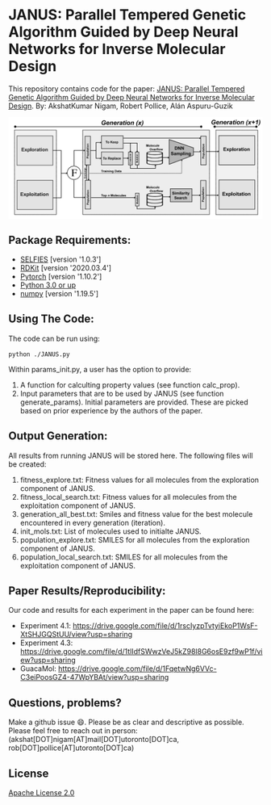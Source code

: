 # JANUS: Parallel Tempered Genetic Algorithm Guided by Deep Neural Networks for Inverse Molecular Design
This repository contains code for the paper: [JANUS: Parallel Tempered Genetic Algorithm Guided by Deep Neural Networks for Inverse Molecular Design](https://arxiv.org/abs/2106.04011). 
By: AkshatKumar Nigam, Robert Pollice, Alán Aspuru-Guzik 

<img align="center" src="./aux_files/logo.png"/>

## Package Requirements: 
- [SELFIES](https://github.com/aspuru-guzik-group/selfies) [version '1.0.3']
- [RDKit](https://www.rdkit.org/docs/Install.html) [version '2020.03.4']
- [Pytorch](https://pytorch.org/) [version '1.10.2']
- [Python 3.0 or up](https://www.python.org/download/releases/3.0/)
- [numpy](https://pypi.org/project/numpy/) [version '1.19.5']

## Using The Code: 
The code can be run using: 
```
python ./JANUS.py
```  
Within params_init.py, a user has the option to provide: 
1. A function for calculting property values (see function calc_prop). 
2. Input parameters that are to be used by JANUS (see function generate_params). Initial parameters are provided. These are picked based on prior 
   experience by the authors of the paper.

## Output Generation: 
All results from running JANUS will be stored here. 
The following files will be created: 
1. fitness_explore.txt: 
   Fitness values for all molecules from the exploration component of JANUS.    
2. fitness_local_search.txt: 
   Fitness values for all molecules from the exploitation component of JANUS. 
3. generation_all_best.txt: 
   Smiles and fitness value for the best molecule encountered in every generation (iteration). 
4. init_mols.txt: 
   List of molecules used to initialte JANUS. 
5. population_explore.txt: 
   SMILES for all molecules from the exploration component of JANUS. 
6. population_local_search.txt: 
   SMILES for all molecules from the exploitation component of JANUS. 


## Paper Results/Reproducibility: 
Our code and results for each experiment in the paper can be found here: 
* Experiment 4.1: https://drive.google.com/file/d/1rscIyzpTvtyiEkoP1WsF-XtSHJGQStUU/view?usp=sharing
* Experiment 4.3: https://drive.google.com/file/d/1tlIdfSWwzVeJ5kZ98l8G6osE9zf9wP1f/view?usp=sharing
* GuacaMol: https://drive.google.com/file/d/1FqetwNg6VVc-C3eiPoosGZ4-47WpYBAt/view?usp=sharing


## Questions, problems?
Make a github issue 😄. Please be as clear and descriptive as possible. Please feel free to reach
out in person: (akshat[DOT]nigam[AT]mail[DOT]utoronto[DOT]ca, rob[DOT]pollice[AT]utoronto[DOT]ca)

## License

[Apache License 2.0](https://choosealicense.com/licenses/apache-2.0/)
